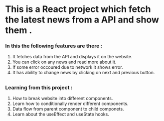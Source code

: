 # This is a React project which fetch the latest news from a API and show them .
### In this the following features are there :

1. It fetches data from the API and displays it on the website.
2. You can click on any news and read more about it.
3. If some error occoured due to network it shows error.
4. It has ability to change news by clicking on next and previous button.


##
### Learning from this project :
1. How to break website into different components.
2. Learn how to conditionally render different components.
3. Data flow from parent component to child componets.
4. Learn about the useEffect and useState hooks.
##
